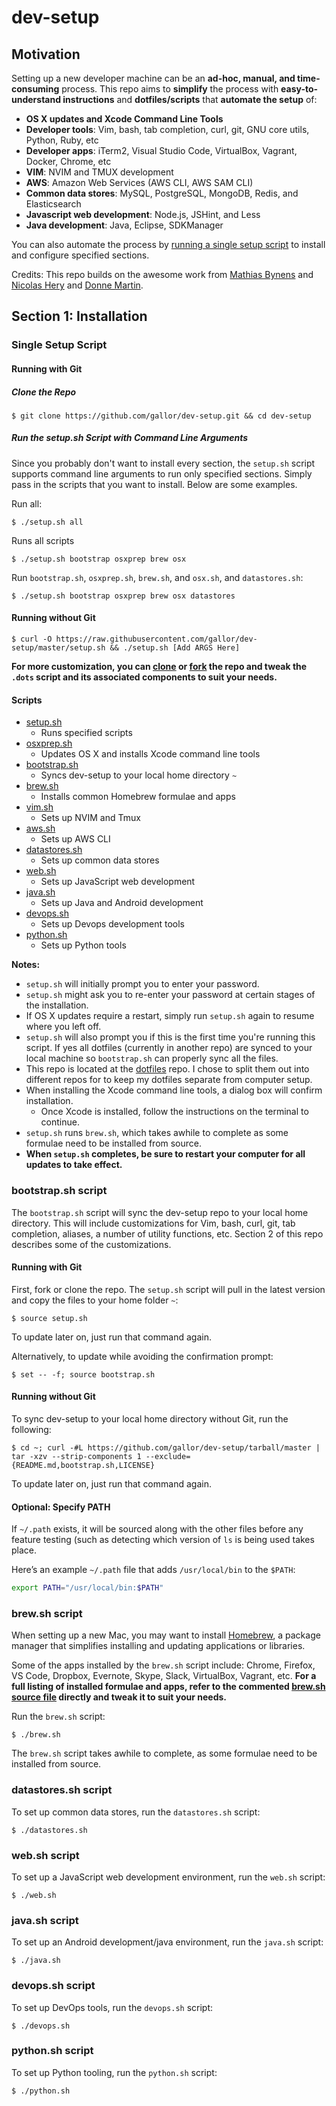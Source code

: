 dev-setup
============

## Motivation

Setting up a new developer machine can be an **ad-hoc, manual, and time-consuming** process.  This repo aims to **simplify** the process with **easy-to-understand instructions** and **dotfiles/scripts** that **automate the setup** of:

* **OS X updates and Xcode Command Line Tools**
* **Developer tools**: Vim, bash, tab completion, curl, git, GNU core utils, Python, Ruby, etc
* **Developer apps**: iTerm2, Visual Studio Code, VirtualBox, Vagrant, Docker, Chrome, etc
* **VIM**: NVIM and TMUX development
* **AWS**: Amazon Web Services (AWS CLI, AWS SAM CLI)
* **Common data stores**: MySQL, PostgreSQL, MongoDB, Redis, and Elasticsearch
* **Javascript web development**: Node.js, JSHint, and Less
* **Java development**: Java, Eclipse, SDKManager 

You can also automate the process by [running a single setup script](#single-setup-script) to install and configure specified sections.

Credits: This repo builds on the awesome work from [Mathias Bynens](https://github.com/mathiasbynens) and [Nicolas Hery](https://github.com/nicolashery) and [Donne Martin](https://github.com/donnemartin).

## Section 1: Installation

### Single Setup Script

#### Running with Git

##### Clone the Repo

    $ git clone https://github.com/gallor/dev-setup.git && cd dev-setup

##### Run the setup.sh Script with Command Line Arguments

Since you probably don't want to install every section, the `setup.sh` script supports command line arguments to run only specified sections.  Simply pass in the scripts that you want to install.  Below are some examples.

Run all:

    $ ./setup.sh all

Runs all scripts

    $ ./setup.sh bootstrap osxprep brew osx

Run `bootstrap.sh`, `osxprep.sh`, `brew.sh`, and `osx.sh`, and `datastores.sh`:

    $ ./setup.sh bootstrap osxprep brew osx datastores

#### Running without Git

    $ curl -O https://raw.githubusercontent.com/gallor/dev-setup/master/setup.sh && ./setup.sh [Add ARGS Here]

**For more customization, you can [clone](#clone-the-repo) or [fork](https://github.com/gallor/dev-setup/fork) the repo and tweak the `.dots` script and its associated components to suit your needs.**

#### Scripts

* [setup.sh](https://github.com/gallor/dev-setup/blob/master/setup.sh)
    * Runs specified scripts
* [osxprep.sh](https://github.com/gallor/dev-setup/blob/master/osxprep.sh)
    * Updates OS X and installs Xcode command line tools
* [bootstrap.sh](https://github.com/gallor/dev-setup/blob/master/bootstrap.sh)
    * Syncs dev-setup to your local home directory `~`
* [brew.sh](https://github.com/gallor/dev-setup/blob/master/brew.sh)
    * Installs common Homebrew formulae and apps
* [vim.sh](https://github.com/gallor/dev-setup/blob/master/vim.sh)
    * Sets up NVIM and Tmux
* [aws.sh](https://github.com/gallor/dev-setup/blob/master/aws.sh)
    * Sets up AWS CLI
* [datastores.sh](https://github.com/gallor/dev-setup/blob/master/datastores.sh)
    * Sets up common data stores
* [web.sh](https://github.com/gallor/dev-setup/blob/master/web.sh)
    * Sets up JavaScript web development
* [java.sh](https://github.com/gallor/dev-setup/blob/master/java.sh)
    * Sets up Java and Android development
* [devops.sh](https://github.com/gallor/dev-setup/blob/master/devops.sh)
    * Sets up Devops development tools
* [python.sh](https://github.com/gallor/dev-setup/blob/master/python.sh)
    * Sets up Python tools

**Notes:**

* `setup.sh` will initially prompt you to enter your password.
* `setup.sh` might ask you to re-enter your password at certain stages of the installation.
* If OS X updates require a restart, simply run `setup.sh` again to resume where you left off.
* `setup.sh` will also prompt you if this is the first time you're running this script. If yes all dotfiles (currently in another repo) are synced to your local machine so `bootstrap.sh` can properly sync all the files.
* This repo is located at the [dotfiles](https://github.com/gallor/dotfiles.git) repo. I chose to split them out into different repos for to keep my dotfiles separate from computer setup.
* When installing the Xcode command line tools, a dialog box will confirm installation.
    * Once Xcode is installed, follow the instructions on the terminal to continue.
* `setup.sh` runs `brew.sh`, which takes awhile to complete as some formulae need to be installed from source.
* **When `setup.sh` completes, be sure to restart your computer for all updates to take effect.**

### bootstrap.sh script

The `bootstrap.sh` script will sync the dev-setup repo to your local home directory.  This will include customizations for Vim, bash, curl, git, tab completion, aliases, a number of utility functions, etc.  Section 2 of this repo describes some of the customizations.

#### Running with Git

First, fork or clone the repo.  The `setup.sh` script will pull in the latest version and copy the files to your home folder `~`:

    $ source setup.sh

To update later on, just run that command again.

Alternatively, to update while avoiding the confirmation prompt:

    $ set -- -f; source bootstrap.sh

#### Running without Git

To sync dev-setup to your local home directory without Git, run the following:

    $ cd ~; curl -#L https://github.com/gallor/dev-setup/tarball/master | tar -xzv --strip-components 1 --exclude={README.md,bootstrap.sh,LICENSE}

To update later on, just run that command again.

#### Optional: Specify PATH

If `~/.path` exists, it will be sourced along with the other files before any feature testing (such as detecting which version of `ls` is being used takes place.

Here’s an example `~/.path` file that adds `/usr/local/bin` to the `$PATH`:

```bash
export PATH="/usr/local/bin:$PATH"
```

### brew.sh script

When setting up a new Mac, you may want to install [Homebrew](http://brew.sh/), a package manager that simplifies installing and updating applications or libraries.

Some of the apps installed by the `brew.sh` script include: Chrome, Firefox, VS Code, Dropbox, Evernote, Skype, Slack, VirtualBox, Vagrant, etc.  **For a full listing of installed formulae and apps, refer to the commented [brew.sh source file](https://github.com/gallor/dev-setup/blob/master/brew.sh) directly and tweak it to suit your needs.**

Run the `brew.sh` script:

    $ ./brew.sh

The `brew.sh` script takes awhile to complete, as some formulae need to be installed from source.

### datastores.sh script

To set up common data stores, run the `datastores.sh` script:

    $ ./datastores.sh

### web.sh script

To set up a JavaScript web development environment, run the `web.sh` script:

    $ ./web.sh

### java.sh script

To set up an Android development/java environment, run the `java.sh` script:

    $ ./java.sh

### devops.sh script

To set up DevOps tools, run the `devops.sh` script:

    $ ./devops.sh

### python.sh script

To set up Python tooling, run the `python.sh` script: 

    $ ./python.sh
